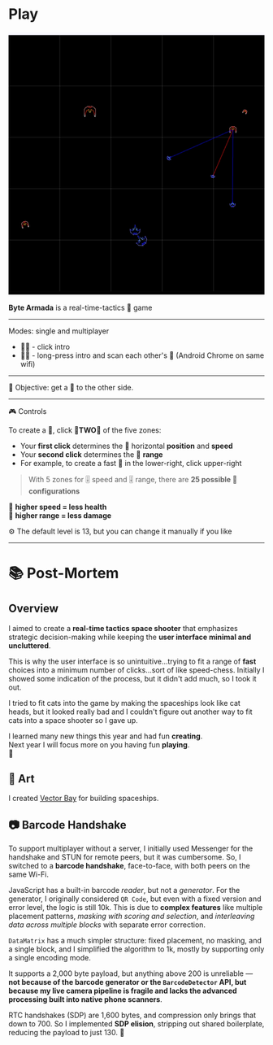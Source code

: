 <h1><a href="https://bacionejs.github.io/byte-armada/" style="text-decoration: none; color: inherit;">Play</a></h1>

[![Demo – Click to Play](README.jpg)](https://bacionejs.github.io/byte-armada/)

**Byte Armada** is a real-time-tactics 🚀 game

---
Modes: single and multiplayer

- 🚀🤖 - click intro  
- 🚀🚀 - long-press intro and scan each other's 📱 (Android Chrome on same wifi)

---

🥅 Objective: get a 🚀 to the other side.

---

🎮 Controls

To create a 🚀, click 🚨**TWO**🚨 of the five zones:

- Your **first click** determines the 🚀 horizontal **position** and **speed** 
- Your **second click** determines the 🔫 **range**  
- For example, to create a fast 🚀 in the lower-right, click upper-right  

> With 5 zones for 🎚️ speed and 🎚️ range, there are **25 possible 🚀 configurations**  

🚀 **higher speed = less health**  
🔫 **higher range = less damage**  

⚙️ The default level is 13, but you can change it manually if you like  

---

# 📚 Post-Mortem

## Overview

I aimed to create a **real-time tactics space shooter** that emphasizes strategic decision-making while keeping the **user interface minimal and uncluttered**.  

This is why the user interface is so unintuitive...trying to fit a range of **fast** choices into a minimum number of clicks...sort of like speed-chess. Initially I showed some indication of the process, but it didn't add much, so I took it out.

I tried to fit cats into the game by making the spaceships look like cat heads, but it looked really bad and I couldn't figure out another way to fit cats into a space shooter so I gave up. 

I learned many new things this year and had fun **creating**.  
Next year I will focus more on you having fun **playing**.  
🫡

## 🎨 Art

I created [Vector Bay](//github.com/bacionejs/vectorbay) for building spaceships.

## 📷 Barcode Handshake

To support multiplayer without a server, I initially used Messenger for the handshake and STUN for remote peers, but it was cumbersome. So, I switched to a **barcode handshake**, face-to-face, with both peers on the same Wi-Fi.

JavaScript has a built-in barcode *reader*, but not a *generator*. For the generator, I originally considered `QR Code`, but even with a fixed version and error level, the logic is still 10k. This is due to **complex features** like multiple placement patterns, *masking with scoring and selection*, and *interleaving data across multiple blocks* with separate error correction.

`DataMatrix` has a much simpler structure: fixed placement, no masking, and a single block, and I simplified the algorithm to 1k, mostly by supporting only a single encoding mode.

It supports a 2,000 byte payload, but anything above 200 is unreliable — **not because of the barcode generator or the `BarcodeDetector` API, but because my live camera pipeline is fragile and lacks the advanced processing built into native phone scanners**.

RTC handshakes (SDP) are 1,600 bytes, and compression only brings that down to 700. So I implemented **SDP elision**, stripping out shared boilerplate, reducing the payload to just 130. 🎉


